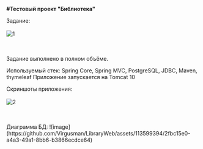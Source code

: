 <b>#Тестовый проект "Библиотека"</b>

Задание:
<br>
<br>
![1](https://github.com/Virgusman/LibraryWeb/assets/113599394/3ffeb374-46c0-44b5-8c71-72ea50e9c38b)

<br>
<br>
Задание выполнено в полном объёме.

Используемый стек: Spring Core, Spring MVC, PostgreSQL, JDBC, Maven, thymeleaf
Приложение запускается на Tomcat 10

Скриншоты приложения:
<br>
<br>
![2](https://github.com/Virgusman/LibraryWeb/assets/113599394/a88c9f1e-9c76-40fb-8460-03ecefa68097)

<br>
<br>
Диаграмма БД:
![image](https://github.com/Virgusman/LibraryWeb/assets/113599394/2fbc15e0-a4a3-49a1-8bb6-b3866ecdce64)

